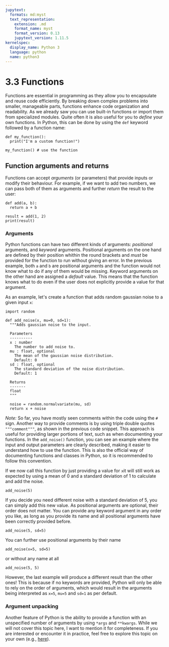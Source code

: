 ```yaml
---
jupytext:
  formats: md:myst
  text_representation:
    extension: .md
    format_name: myst
    format_version: 0.13
    jupytext_version: 1.11.5
kernelspec:
  display_name: Python 3
  language: python
  name: python3
---
```


# 3.3 Functions

Functions are essential in programming as they allow you to encapsulate and reuse code efficiently. By breaking down complex problems into smaller, manageable parts, functions enhance code organization and readability. As we already saw you can use built-in functions or import them from specialized modules. Quite often it is also useful for you to *define* your own functions. In Python, this can be done by using the `def` keyword followed by a function name:

```{code-cell}
def my_function():
  print("I'm a custom function!")

my_function() # use the function
```

## Function arguments and returns

Functions can accept *arguments* (or parameters) that provide inputs or modify their behaviour. For example, if we want to add two numbers, we can pass both of them as arguments and further *return* the result to the user:

```{code-cell}
def add(a, b):
  return a + b

result = add(1, 2)
print(result)
```

### Arguments

Python functions can have two different kinds of arguments: *positional* arguments, and *keyword* arguments. Positional arguments on the one hand are defined by their position whithin the round brackets and *must* be provided for the function to run without giving an error. In the previous example, both `a` and `b` are positional arguments and the function would not know what to do if any of them would be missing. Keyword arguments on the other hand are assigned a *default* value. This means that the function knows what to do even if the user does not explicitly provide a value for that argument. 

As an example, let's create a function that adds random gaussian noise to a given input `x`:

```{code-cell}
import random

def add_noise(x, mu=0, sd=1):
  """Adds gaussian noise to the input.

  Parameters
  ----------
  x : number
    The number to add noise to.
  mu : float, optional
    The mean of the gaussian noise distribution.
    Default: 0
  sd : float, optional
    The standard deviation of the noise distribution.
    Default: 1

  Returns
  -------
  float
  """

  noise = random.normalvariate(mu, sd)
  return x + noise
```

*Note:* So far, you have mostly seen comments within the code using the `#` sign. Another way to provide comments is by using triple double quotes `"""comment"""`, as shown in the previous code snippet. This approach is useful for providing larger portions of text, such as when documenting your functions. In the `add_noise()` function, you can see an example where the input and output parameters are clearly described, making it easier to understand how to use the function. This is also the official way of documenting functions and classes in Python, so it is recommended to follow this convention.

If we now call this function by just providing a value for `x`it will still work as expected by using a mean of 0 and a standard deviation of 1 to calculate and add the noise.

```{code-cell}
add_noise(5)
```

If you decide you need different noise with a standard deviation of 5, you can simply add this new value. As positional arguments are optional, their order does not matter. You can provide any keyword argument in any order you like, as long as you provide its name and all positional arguments have been correctly provided before.

```{code-cell}
add_noise(5, sd=5)
```

You can further use positional arguments by their name

```{code-cell}
add_noise(x=5, sd=5)
```

or without any name at all

```{code-cell}
add_noise(5, 5)
```

However, the last example will produce a different result than the other ones! This is because if no keywords are provided, Python will only be able to rely on the order of arguments, which would result in the arguments being interpreted as `x=5`, `mu=5` and `sd=1` as per default.

### Argument unpacking

Another feature of Python is the ability to provide a function with an unspecified number of arguments by using `*args` and `**kwargs`. While we will not cover this topic here, I want to mention it for completeness. If you are interested or encounter it in practice, feel free to explore this topic on your own (e.g., [here](https://book.pythontips.com/en/latest/args_and_kwargs.html)).